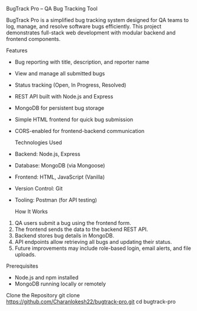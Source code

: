 BugTrack Pro – QA Bug Tracking Tool

BugTrack Pro is a simplified bug tracking system designed for QA teams to log, manage, and resolve software bugs efficiently. This project demonstrates full-stack web development with modular backend and frontend components.

 Features
- Bug reporting with title, description, and reporter name
- View and manage all submitted bugs
- Status tracking (Open, In Progress, Resolved)
- REST API built with Node.js and Express
- MongoDB for persistent bug storage
- Simple HTML frontend for quick bug submission
- CORS-enabled for frontend-backend communication



   Technologies Used
- Backend: Node.js, Express
- Database: MongoDB (via Mongoose)
- Frontend: HTML, JavaScript (Vanilla)
- Version Control: Git
- Tooling: Postman (for API testing)



  How It Works
1. QA users submit a bug using the frontend form.
2. The frontend sends the data to the backend REST API.
3. Backend stores bug details in MongoDB.
4. API endpoints allow retrieving all bugs and updating their status.
5. Future improvements may include role-based login, email alerts, and file uploads.



Prerequisites
- Node.js and npm installed
- MongoDB running locally or remotely



Clone the Repository
git clone https://github.com/Charanlokesh22/bugtrack-pro.git
cd bugtrack-pro


